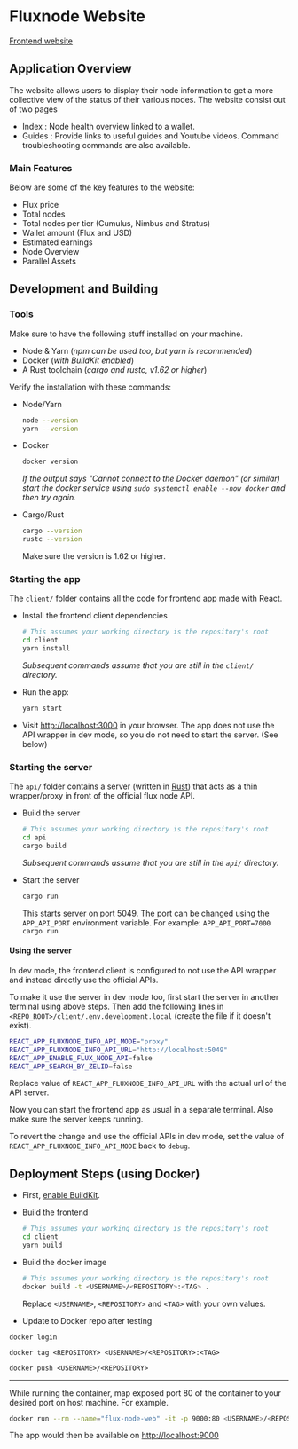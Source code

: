 # Fluxnode Website

[Frontend website](https://fluxnode.app.runonflux.io)

## Application Overview

The website allows users to display their node information to get a more collective view of the status of their various nodes.
The website consist out of two pages

- Index : Node health overview linked to a wallet.
- Guides : Provide links to useful guides and Youtube videos. Command troubleshooting commands are also available.

### Main Features

Below are some of the key features to the website:

- Flux price
- Total nodes
- Total nodes per tier (Cumulus, Nimbus and Stratus)
- Wallet amount (Flux and USD)
- Estimated earnings
- Node Overview
- Parallel Assets

## Development and Building

### Tools

Make sure to have the following stuff installed on your machine.

- Node & Yarn (_npm can be used too, but yarn is recommended_)
- Docker (_with BuildKit enabled_)
- A Rust toolchain (_cargo and rustc, v1.62 or higher_)

Verify the installation with these commands:

- Node/Yarn

  ```sh
  node --version
  yarn --version
  ```

- Docker

  ```sh
  docker version
  ```

  _If the output says "Cannot connect to the Docker daemon" (or similar) start the docker service using `sudo systemctl enable --now docker` and then try again._

- Cargo/Rust

  ```sh
  cargo --version
  rustc --version
  ```

  Make sure the version is 1.62 or higher.

### Starting the app

The `client/` folder contains all the code for frontend app made with React.

- Install the frontend client dependencies

  ```sh
  # This assumes your working directory is the repository's root
  cd client
  yarn install
  ```

  _Subsequent commands assume that you are still in the `client/` directory._

- Run the app:

  ```sh
  yarn start
  ```

- Visit [http://localhost:3000](http://localhost:3000) in your browser. The app does not use the API wrapper in dev mode, so you do not need to start the server. (See below)

### Starting the server

The `api/` folder contains a server (written in [Rust](https://www.rust-lang.org/)) that acts as a thin wrapper/proxy in front of the official flux node API.

- Build the server

  ```sh
  # This assumes your working directory is the repository's root
  cd api
  cargo build
  ```

  _Subsequent commands assume that you are still in the `api/` directory._

- Start the server

  ```sh
  cargo run
  ```

  This starts server on port 5049. The port can be changed using the `APP_API_PORT` environment variable. For example: `APP_API_PORT=7000 cargo run`

#### Using the server

In dev mode, the frontend client is configured to not use the API wrapper and instead directly use the official APIs.

To make it use the server in dev mode too, first start the server in another terminal using above steps. Then add the following lines in `<REPO_ROOT>/client/.env.development.local` (create the file if it doesn't exist).

```sh
REACT_APP_FLUXNODE_INFO_API_MODE="proxy"
REACT_APP_FLUXNODE_INFO_API_URL="http://localhost:5049"
REACT_APP_ENABLE_FLUX_NODE_API=false
REACT_APP_SEARCH_BY_ZELID=false
```

Replace value of `REACT_APP_FLUXNODE_INFO_API_URL` with the actual url of the API server.

Now you can start the frontend app as usual in a separate terminal. Also make sure the server keeps running.

To revert the change and use the official APIs in dev mode, set the value of `REACT_APP_FLUXNODE_INFO_API_MODE` back to `debug`.

## Deployment Steps (using Docker)

- First, [enable BuildKit](https://docs.docker.com/develop/develop-images/build_enhancements/#to-enable-buildkit-builds).

- Build the frontend

  ```sh
  # This assumes your working directory is the repository's root
  cd client
  yarn build
  ```

- Build the docker image

  ```sh
  # This assumes your working directory is the repository's root
  docker build -t <USERNAME>/<REPOSITORY>:<TAG> .
  ```

  Replace `<USERNAME>`, `<REPOSITORY>` and `<TAG>` with your own values.

- Update to Docker repo after testing

`docker login`

`docker tag <REPOSITORY> <USERNAME>/<REPOSITORY>:<TAG>`

`docker push <USERNAME>/<REPOSITORY>`

---

While running the container, map exposed port 80 of the container to your desired port on host machine. For example.

```sh
docker run --rm --name="flux-node-web" -it -p 9000:80 <USERNAME>/<REPOSITORY>:<TAG>
```

The app would then be available on [http://localhost:9000](http://localhost:9000)
